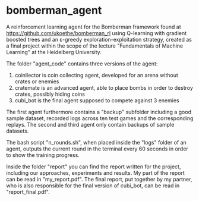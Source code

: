 # bomberman_agent
A reinforcement learning agent for the Bomberman framework found at https://github.com/ukoethe/bomberman_rl
using Q-learning with gradient boosted trees and an ε-greedy exploration-exploitation strategy, created as a final project within the scope of the lecture "Fundamentals of Machine Learning" at the Heidelberg University.

The folder "agent_code" contains three versions of the agent:
1. coinllector is coin collecting agent, developed for an arena without crates or enemies
2. cratemate is an advanced agent, able to place bombs in order to destroy crates, possibly hiding coins
3. cubi_bot is the final agent supposed to compete against 3 enemies

The first agent furthermore contains a "backup" subfolder including a good sample dataset,
recorded logs across ten test games and the corresponding replays. The second and third agent only contain backups of sample datasets.

The bash script "n_rounds.sh", when placed inside the "logs" folder of an agent, outputs the current round in the terminal every 60 seconds in order to show the training progress.

Inside the folder "report" you can find the report written for the project, including our approaches, experiments and results. My part of the report can be read in "my_report.pdf". The final report, put together by my partner, who is also responsible for the final version of cubi_bot, can be read in "report_final.pdf".
